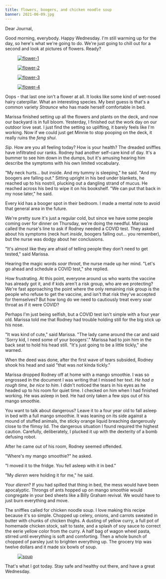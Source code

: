 ```yaml
---
title: flowers, boogers, and chicken noodle soup
banner: 2021-06-09.jpg
---
```


Dear Journal,

Good morning, everybody.  Happy Wednesday.  I'm still warming up for
the day, so here's what we're going to do.  We're just going to chill
out for a second and look at pictures of flowers.  Ready?

<figure>
  <a href="/images/2021-06-09-flower-1.jpg">
    <img alt="flower-1" src="/images/2021-06-09-flower-1.jpg"/>
  </a>
</figure>

<figure>
  <a href="/images/2021-06-09-flower-2.jpg">
    <img alt="flower-2" src="/images/2021-06-09-flower-2.jpg"/>
  </a>
</figure>

<figure>
  <a href="/images/2021-06-09-flower-3.jpg">
    <img alt="flower-3" src="/images/2021-06-09-flower-3.jpg"/>
  </a>
</figure>

<figure>
  <a href="/images/2021-06-09-flower-4.jpg">
    <img alt="flower-4" src="/images/2021-06-09-flower-4.jpg"/>
  </a>
</figure>

Oops - that last one isn't a flower at all.  It looks like some kind
of wet-nosed hairy caterpillar.  What an interesting species.  My best
guess is that's a common variety _Straunce_ who has made herself
comfortable in bed.

Marissa finished setting up all the flowers and plants on the deck,
and now our backyard is in full bloom.  Yesterday, I finished out the
work day on our outdoor love seat.  I just find the setting so
uplifting, it barely feels like I'm working.  Now if we could just get
Minnie to stop pooping on the deck, it really ruins the _feng shui_.

_Sip_.  How are you all feeling today?  How is your health?  The
dreaded sniffles have infiltrated our ranks.  Rodney had another
self-care kind of day.  It's a bummer to see him down in the dumps,
but it's amusing hearing him describe the symptoms with his own
limited vocabulary.

"My neck hurts... but inside.  And my tummy is sleeping," he said.
"And my boogers are falling out."  Sitting upright in his bed under
blankets, he reached up to his nostril, plucking out a dangling strand
of mucus.  He reached across his bed to wipe it on his bookshelf.  "We
can put that back in my nose later," he said.

Every kid has a booger spot in their bedroom.  I made a mental note to
avoid that general area in the future.

We're pretty sure it's just a regular cold, but since we have some
people coming over for dinner on Thursday, we're doing the needful.
Marissa called the nurse's line to ask if Rodney needed a COVID test.
They asked about his symptoms (neck hurt _inside_, boogers falling
out... you remember), but the nurse was dodgy about her conclusions.

"It's almost like they are afraid of telling people they don't need to
get tested," said Marissa.

Hearing the magic words _soar throat_, the nurse made up her mind.
"Let's go ahead and schedule a COVID test," she replied.

How frustrating.  At this point, everyone around us who wants the
vaccine has already got it, and if kids aren't a risk group, who are
we protecting?  We're fast approaching the point where the only
remaining risk group is the people who refuse to get the vaccine, and
isn't that risk they've accepted for themselves?  But how long do we
need to cautiously treat every soar throat as if it were COVID?

Perhaps I'm just being selfish, but a COVID test isn't simple with a
four year old.  Marissa told me that Rodney had trouble holding still
for the big stick up his nose.

"It was kind of cute," said Marissa.  "The lady came around the car
and said 'Sorry kid, I need some of your boogers'."  Marissa had to
join him in the back seat to hold his head still.  "It's just going to
be a little tickly," she warned.

When the deed was done, after the first wave of tears subsided, Rodney
shook his head and said "that was _not_ kinda tickly."

Marissa dropped Rodney off at home with a mango smoothie.  I was so
engrossed in the document I was writing that I missed her text.  _He
had a rough time, be nice to him_.  I didn't noticed the tears in his
eyes as he headed up to his room for quiet time.  I checked on him
when I had finished working.  He was asleep in bed.  He had only taken
a few sips out of his mango smoothie.

You want to talk about dangerous?  Leave it to a four year old to fall
asleep in bed with a full mango smoothie.  It was leaning on its side
against a mound of stuffed animals, the sticky orange liquid breaching
dangerously close to the flimsy lid.  The dangerous situation I found
required the highest caution.  Carefully, deliberately, I plucked it
up with the dexterity of a bomb defusing robot.

After he came out of his room, Rodney seemed offended.

"Where's my mango smoothie?" he asked.

"I moved it to the fridge.  You fell asleep with it in bed."

"My _dieren_ were holding it for me," he said.

Your _dieren_?  If you had spilled that thing in bed, the mess would
have been apocalyptic.  Throngs of ants hopped up on mango smoothie
would congregate in your bed sheets like a Billy Graham revival.  We
would have to just burn everything and move.

The sniffles called for chicken noodle soup.  I love making this
recipe because it's so simple.  Chopped up celery, onions, and carrots
sweated in butter with chunks of chicken thighs.  A dusting of yellow
curry, a full pot of homemade chicken stock, salt to taste, and a
splash of soy sauce to correct the eerie yellow color from the curry.
A half bag of wagon wheel pasta, stirred until everything is soft and
comforting.  Then a whole bunch of chopped of parsley just to brighten
everything up.  The grocery trip was twelve dollars and it made six
bowls of soup.

<figure>
  <a href="/images/2021-06-09-soup.jpg">
    <img alt="soup" src="/images/2021-06-09-soup.jpg"/>
  </a>
</figure>

That's what I got today.  Stay safe and healthy out there, and have a
great Wednesday.
